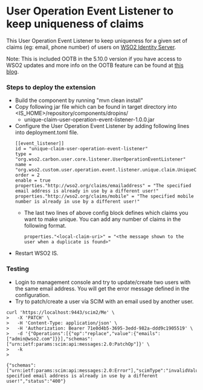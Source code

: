 # User Operation Event Listener to keep uniqueness of claims

This User Operation Event Listener to keep uniqueness for a given set of claims (eg: email, phone number) of users on [WSO2 Identity Server](https://wso2.com/identity-and-access-management/).

Note: This is included OOTB in the 5.10.0 version if you have access to WSO2 updates and more info on the OOTB feature can be found at [this blog](https://chathurangapriyadarshana.medium.com/manage-user-claims-uniqueness-on-the-wso2-identity-server-1be461934b7e).

 
### Steps to deploy the extension
- Build the component by running "mvn clean install"
- Copy following jar file which can be found in target directory into <IS_HOME>/repository/components/dropins/
    - unique-claim-user-operation-event-listener-1.0.0.jar
- Configure the User Operation Event Listener by adding following lines into deployment.toml file.
    ```
    [[event_listener]]
    id = "unique-claim-user-operation-event-listener"
    type = "org.wso2.carbon.user.core.listener.UserOperationEventListener"
    name = "org.wso2.custom.user.operation.event.listener.unique.claim.UniqueClaimUserOperationEventListener"
    order = 2
    enable = true
    properties."http://wso2.org/claims/emailaddress" = "The specified email address is already in use by a different user!"
    properties."http://wso2.org/claims/mobile" = "The specified mobile number is already in use by a different user!"

    ```
  - The last two lines of above config block defines which claims you want to make unique. You can add any number of claims in the following format.
      ```
      properties."<local-claim-uri>" = "<the message shown to the user when a duplicate is found>"
      ```
- Restart WSO2 IS.

### Testing
- Login to management console and try to update/create two users with the same email address. You will get the error message defined in the configuration.
- Try to patch/create a user via SCIM with an email used by another user.

```
curl 'https://localhost:9443/scim2/Me' \
>   -X 'PATCH' \
>   -H 'Content-Type: application/json' \
>   -H 'Authorization: Bearer 71e0d4b5-3695-3edd-982a-ddd9c1905519' \
>   -d '{"Operations":[{"op":"replace","value":{"emails":["admin@wso2.com"]}}],"schemas":["urn:ietf:params:scim:api:messages:2.0:PatchOp"]}' \
>   -k
>

{"schemas":["urn:ietf:params:scim:api:messages:2.0:Error"],"scimType":"invalidValue","detail":"The specified email address is already in use by a different user!","status":"400"}
```
